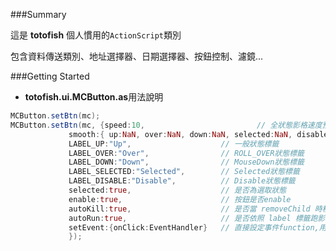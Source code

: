 ﻿###Summary

這是 **totofish** 個人慣用的`ActionScript`類別

包含資料傳送類別、地址選擇器、日期選擇器、按鈕控制、濾鏡...


###Getting Started

* **totofish.ui.MCButton.as**用法說明

```actionscript
MCButton.setBtn(mc);
MCButton.setBtn(mc, {speed:10,                         // 全狀態影格速度預設為 1 , 10便代表一次跳10格的播放速度 0代表直接跳
		     smooth:{ up:NaN, over:NaN, down:NaN, selected:NaN, disable:0 },   // 各狀態speed時間，如果狀態速度為NaN就取speed速度
 		     LABEL_UP:"Up",                    // 一般狀態標籤
		     LABEL_OVER:"Over",                // ROLL_OVER狀態標籤
		     LABEL_DOWN:"Down",                // MouseDown狀態標籤
		     LABEL_SELECTED:"Selected",        // Selected狀態標籤
		     LABEL_DISABLE:"Disable",          // Disable狀態標籤
		     selected:true,                    // 是否為選取狀態
		     enable:true,                      // 按鈕是否enable
		     autoKill:true,                    // 是否當 removeChild 時移除按鈕功能,預設true
		     autoRun:true,                     // 是否依照 label 標籤跑影格
		     setEvent:{onClick:EventHandler}   // 直接設定事件function,用法請參考setEvent方法
		     });
```